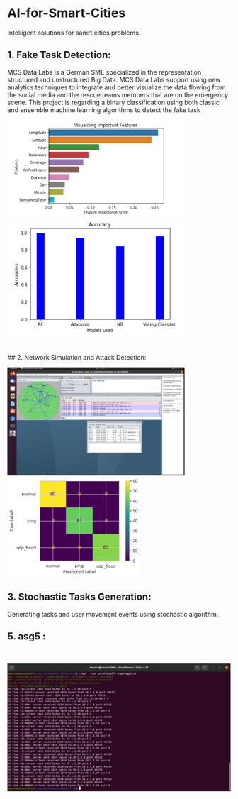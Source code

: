 # AI-for-Smart-Cities
Intelligent solutions for samrt cities problems.

## 1. Fake Task Detection:

MCS Data Labs is a German SME specialized in the representation structured and unstructured Big Data. 
MCS Data Labs support using new analytics techniques to integrate and better visualize the data flowing from the social media and the rescue teams members that are on the emergency scene.
This project is regarding a binary classification using both classic and ensemble machine learning algorithms to detect the fake task
<p float="center">
  <img src="https://github.com/khadija267/AI-for-Smart-Cities/blob/main/images/1.png?raw=true" width="400" /> 
    <img src="https://github.com/khadija267/AI-for-Smart-Cities/blob/main/images/2.png?raw=true" width="400" /> 
</p>
<br>
## 2. Network Simulation and Attack Detection:

<p float="center">
  <img src="https://github.com/khadija267/AI-for-Smart-Cities/blob/main/images/3.png?raw=true" width="400" /> 
    <img src="https://github.com/khadija267/AI-for-Smart-Cities/blob/main/images/4.png?raw=true" width="300" /> 
</p>

## 3. Stochastic Tasks Generation:

Generating tasks and user movement events using stochastic algorithm. 



## 5. asg5 :

<br>
<p float="center">
<img src="https://github.com/khadija267/AI-for-Smart-Cities/blob/main/images/2.jpeg?raw=true" /> 
</p>
